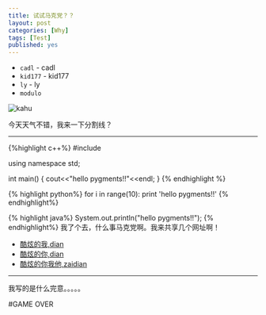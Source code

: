 ```yaml
---
title: 试试马克党？？
layout: post
categories: [Why]
tags: [Test]
published: yes
---
```



* `cadl`  -  cadl
* `kid177` - kid177
* `ly` - ly
* `modulo`

![kahu](http://pic3.bbzhi.com/mingxingbizhi/xiafankaho/star_starjp_323919_2.jpg)

今天天气不错，我来一下分割线？

---------------------------------------


{%highlight c++%}
#include <iostream>

using namespace std;

int main() {
	cout<<"hello pygments!!"<<endl;
}
{% endhighlight %}

{% highlight python%}
for i in range(10):
	print 'hello pygments!!'
{% endhighlight%}

{% highlight java%}
System.out.println("hello pygments!!");
{% endhighlight%}
我了个去，什么事马克党啊。我来共享几个网址啊！

* [酷炫的我,dian](http://kid177.github.io/blog/  "kid177")
* [酷炫的你,dian](http://3141592654ly.github.io/blog/ "Ly")
* [酷炫的你我他,zaidian](http://ctrlaltdeletel.com/ "6 + 0")

----------

我写的是什么完意。。。。。

#GAME OVER


